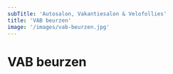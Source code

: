 ```yaml
---
subTitle: 'Autosalon, Vakantiesalon & Velofollies'
title: 'VAB beurzen'
image: '/images/vab-beurzen.jpg'
---
```


# VAB beurzen